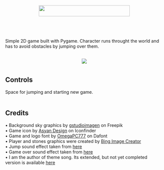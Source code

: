 <br/>

<div align="center">
  <p>
    <img src="https://imgur.com/H6A3Ywh.png" width="290" height="35"/>
  </p>
</div>

<br/>

# 

<div>Simple 2D game built with Pygame. Character runs throught the world and has to avoid obstacles by jumping over them.</div>

<br/>

<div align="center">
  <p>
    <img src="https://imgur.com/0d3fz2v.gif"/>
  </p>
</div>

# 

## Controls
<div>Space for jumping and starting new game.</div>

<br/>


## Credits

<div>• Background sky graphics by <a href="https://www.freepik.com/free-vector/wanderlust-travel-landscapes_5667591.htm#query=pixel%20sky%20background&position=11&from_view=keyword&track=ais">gstudioimagen</a> on Freepik</div>
<div>• Game icon by <a href="https://www.iconfinder.com/ismailabdurrasyid">Asyan Design</a> on Iconfinder</div>
<div>• Game and logo font by <a href="https://www.dafont.com/omegapc777.d6598">OmegaPC777</a> on Dafont</div>
<div>• Player and stones graphics were created by <a href="https://www.bing.com/create">Bing Image Creator</a></div>
<div>• Jump sound effect taken from <a href="https://www.youtube.com/watch?v=QmCfnTtM7vU">here</a></div>
<div>• Game over sound effect taken from <a href="https://www.youtube.com/watch?v=bug1b0fQS8Y">here</a></div>
<div>• I am the author of theme song. Its extended, but not yet completed version is available <a href="https://soundcloud.com/wojciech-micha-bartoszek/equilibrium">here</a></div>
